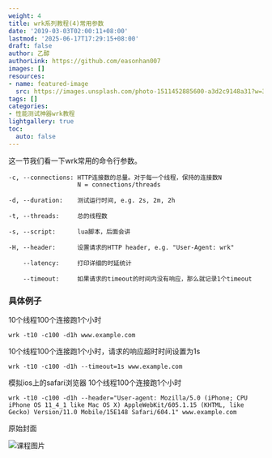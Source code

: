 ```yaml
---
weight: 4
title: wrk系列教程(4)常用参数
date: '2019-03-03T02:00:11+08:00'
lastmod: '2025-06-17T17:29:15+08:00'
draft: false
author: 乙醇
authorLink: https://github.com/easonhan007
images: []
resources:
- name: featured-image
  src: https://images.unsplash.com/photo-1511452885600-a3d2c9148a31?w=300
tags: []
categories:
- 性能测试神器wrk教程
lightgallery: true
toc:
  auto: false
---
```




这一节我们看一下wrk常用的命令行参数。


```
-c, --connections: HTTP连接数的总量。对于每一个线程，保持的连接数N
                   N = connections/threads

-d, --duration:    测试运行时间, e.g. 2s, 2m, 2h

-t, --threads:     总的线程数

-s, --script:      lua脚本，后面会讲

-H, --header:      设置请求的HTTP header, e.g. "User-Agent: wrk"

    --latency:     打印详细的时延统计

    --timeout:     如果请求的timeout的时间内没有响应，那么就记录1个timeout

```

### 具体例子

10个线程100个连接跑1个小时

```
wrk -t10 -c100 -d1h www.example.com
```

10个线程100个连接跑1个小时，请求的响应超时时间设置为1s

```
wrk -t10 -c100 -d1h --timeout=1s www.example.com
```

模拟ios上的safari浏览器 10个线程100个连接跑1个小时

```
wrk -t10 -c100 -d1h --header="User-agent: Mozilla/5.0 (iPhone; CPU iPhone OS 11_4_1 like Mac OS X) AppleWebKit/605.1.15 (KHTML, like Gecko) Version/11.0 Mobile/15E148 Safari/604.1" www.example.com
```




原始封面

![课程图片](https://images.unsplash.com/photo-1511452885600-a3d2c9148a31?w=300)

